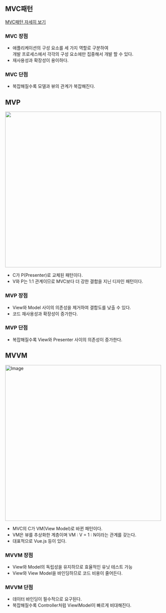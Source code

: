 ## MVC패턴
[MVC패턴 자세히 보기](https://github.com/sungw00ng/springboot3_CRUD/blob/main/%EB%B7%B0%ED%85%9C%ED%94%8C%EB%A6%BF%EA%B3%BCMVC%ED%8C%A8%ED%84%B4.md)<br> 
### MVC 장점
- 애플리케이션의 구성 요소를 세 가지 역할로 구분하여 <br>
개발 프로세스에서 각각의 구성 요소에만 집중해서 개발 할 수 있다.
- 재사용성과 확장성이 용이하다.

### MVC 단점
- 복잡해질수록 모델과 뷰의 관계가 복잡해진다.

## MVP
<img src="https://github.com/user-attachments/assets/28146719-4e27-4a84-b7a4-4e9f54fb3d3b" width="500" /> <br>
- C가 P(Presenter)로 교체된 패턴이다. <br>
- V와 P는 1:1 관계이므로 MVC보다 더 강한 결합을 지닌 디자인 패턴이다.

### MVP 장점
- View와 Model 사이의 의존성을 제거하여 결합도를 낮출 수 있다.
- 코드 재사용성과 확장성이 증가한다.

### MVP 단점
- 복잡해질수록 View와 Presenter 사이의 의존성이 증가한다.
## MVVM
<img width="500" alt="Image" src="https://github.com/user-attachments/assets/3b319dab-5fb1-4646-94f4-344740bef19a" /> <br>
- MVC의 C가 VM(View Model)로 바뀐 패턴이다. <br>
- VM은 뷰를 추상화한 계층이며 VM : V = 1 : N이라는 관계를 갖는다. <br>
- 대표적으로 Vue.js 등이 있다.

### MVVM 장점
- View와 Model의 독립성을 유지하므로 효율적인 유닛 테스트 가능
- View와 View Model을 바인딩하므로 코드 비용이 줄어든다.

### MVVM 단점
- 데이터 바인딩이 필수적으로 요구된다.
- 복잡해질수록 Controller처럼 ViewlModel이 빠르게 비대해진다.
